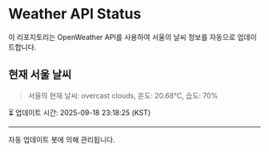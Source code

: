 
# Weather API Status

이 리포지토리는 OpenWeather API를 사용하여 서울의 날씨 정보를 자동으로 업데이트합니다.

## 현재 서울 날씨
> 서울의 현재 날씨: overcast clouds, 온도: 20.68°C, 습도: 70%

⏳ 업데이트 시간: 2025-09-18 23:18:25 (KST)

---
자동 업데이트 봇에 의해 관리됩니다.
